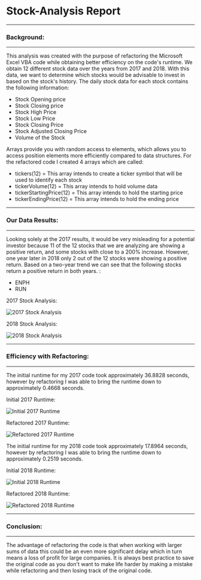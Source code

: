 
# Stock-Analysis Report
---

### Background:

---

This analysis was created with the purpose of refactoring the Microsoft Excel VBA code while obtaining better efficiency on the code's runtime. We obtain 12 different stock data over the years from 2017 and 2018. With this data, we want to determine which stocks would be advisable to invest in based on the stock's history. The daily stock data for each stock contains the following information: 

- Stock Opening price
- Stock Closing price 
- Stock High Price
- Stock Low Price
- Stock Closing Price 
- Stock Adjusted Closing Price
- Volume of the Stock


Arrays provide you with random access to elements, which allows you to access position elements more efficiently compared to data structures. For the refactored code I created 4 arrays which are called: 

- tickers(12) = This array intends to create a ticker symbol that will be used to identify each stock
- tickerVolume(12) = This array intends to hold volume data
- tickerStartingPrice(12) = This array intends to hold the starting price 
- tickerEndingPrice(12) = This array intends to hold the ending price 

---

### Our Data Results: 

---

Looking solely at the 2017 results, it would be very misleading for a potential investor because 11 of the 12 stocks that we are analyzing are showing a positive return, and some stocks with close to a 200% increase. However, one year later in 2018 only 2 out of the 12 stocks were showing a positive return. Based on a two-year trend we can see that the following stocks return a positive return in both years. : 

- ENPH 
- RUN

2017 Stock Analysis:

![2017 Stock Analysis](https://i.ibb.co/5GZJkyM/2017-Stock-Analysis.png)

2018 Stock Analysis:

![2018 Stock Analysis](https://i.ibb.co/YQk6mY0/2018-Stock-Analysis.png)

---

### Efficiency with Refactoring: 

---

The initial runtime for my 2017 code took approximately 36.8828 seconds, however by refactoring I was able to bring the runtime down to approximately 0.4668 seconds. 

Initial 2017 Runtime:

![Initial 2017 Runtime](https://i.ibb.co/fvTGg6C/2017-Intial-Runtime.png)

Refactored 2017 Runtime: 

![Refactored 2017 Runtime](https://i.ibb.co/XXnhW49/VBA-Challenge-2017.png)

The initial runtime for my 2018 code took approximately 17.8964 seconds, however by refactoring I was able to bring the runtime down to approximately 0.2519 seconds. 

Initial 2018 Runtime:

![Initial 2018 Runtime](https://i.ibb.co/hcR68Bc/2018-Initial-Runtime.png)

Refactored 2018 Runtime: 

![Refactored 2018 Runtime](https://i.ibb.co/Br3yBqY/VBA-Challenge-2018.png)

----

### Conclusion: 

---
 
The advantage of refactoring the code is that when working with larger sums of data this could be an even more significant delay which in turn means a loss of profit for large companies. It is always best practice to save the original code as you don't want to make life harder by making a mistake while refactoring and then losing track of the original code. 
